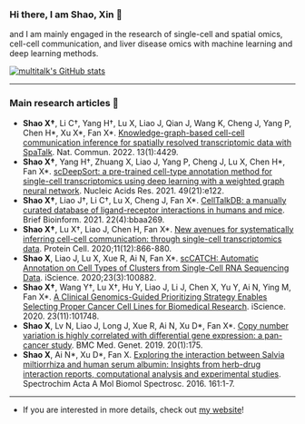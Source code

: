 ### Hi there, I am Shao, Xin 👏

and I am mainly engaged in the research of single-cell and spatial omics, cell-cell communication, and liver disease omics with machine learning and deep learning methods.

[![multitalk's GitHub stats](https://github-readme-stats-umber-one-34.vercel.app/api?username=multitalk&show_icons=true)](https://github.com/anuraghazra/github-readme-stats)

---

### Main research articles 📑

- __Shao X†__, Li C†, Yang H†, Lu X, Liao J, Qian J, Wang K, Cheng J, Yang P, Chen H*, Xu X*, Fan X*. [Knowledge-graph-based cell-cell communication inference for spatially resolved transcriptomic data with SpaTalk](https://www.nature.com/articles/s41467-022-32111-8). Nat. Commun. 2022. 13(1):4429.
- __Shao X†__, Yang H†, Zhuang X, Liao J, Yang P, Cheng J, Lu X, Chen H*, Fan X*. [scDeepSort: a pre-trained cell-type annotation method for single-cell transcriptomics using deep learning with a weighted graph neural network](https://academic.oup.com/nar/article-lookup/doi/10.1093/nar/gkab775). Nucleic Acids Res. 2021. 49(21):e122.
- __Shao X†__, Liao J†, Li C†, Lu X, Cheng J, Fan X*. [CellTalkDB: a manually curated database of ligand-receptor interactions in humans and mice](https://academic.oup.com/bib/article-lookup/doi/10.1093/bib/bbaa269). Brief Bioinform. 2021. 22(4):bbaa269.
- __Shao X†__, Lu X†, Liao J, Chen H, Fan X*. [New avenues for systematically inferring cell-cell communication: through single-cell transcriptomics data](https://link.springer.com/article/10.1007/s13238-020-00727-5). Protein Cell. 2020;11(12):866-880.
- __Shao X__, Liao J, Lu X, Xue R, Ai N, Fan X*. [scCATCH: Automatic Annotation on Cell Types of Clusters from Single-Cell RNA Sequencing Data](https://www.sciencedirect.com/science/article/pii/S2589004220300663). iScience. 2020;23(3):100882.
- __Shao X†__, Wang Y†, Lu X†, Hu Y, Liao J, Li J, Chen X, Yu Y, Ai N, Ying M, Fan X*. [A Clinical Genomics-Guided Prioritizing Strategy Enables Selecting Proper Cancer Cell Lines for Biomedical Research](https://linkinghub.elsevier.com/retrieve/pii/S2589-0042(20)30945-7). iScience. 2020. 23(11):101748.
- __Shao X__, Lv N, Liao J, Long J, Xue R, Ai N, Xu D*, Fan X*. [Copy number variation is highly correlated with differential gene expression: a pan-cancer study](https://bmcmedgenet.biomedcentral.com/articles/10.1186/s12881-019-0909-5). BMC Med. Genet. 2019. 20(1):175.
- __Shao X__, Ai N*, Xu D*, Fan X. [Exploring the interaction between Salvia miltiorrhiza and human serum albumin: Insights from herb-drug interaction reports, computational analysis and experimental studies](https://linkinghub.elsevier.com/retrieve/pii/S1386-1425(16)30070-1). Spectrochim Acta A Mol Biomol Spectrosc. 2016. 161:1-7.

---
- If you are interested in more details, check out [my website](https://person.zju.edu.cn/shaoxin)!
